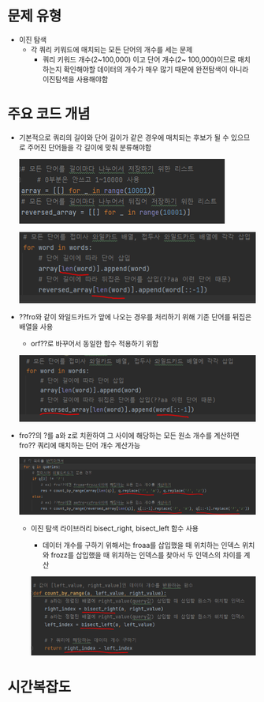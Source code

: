 # 문제 유형
- 이진 탐색
  - 각 쿼리 키워드에 매치되는 모든 단어의 개수를 세는 문제
    - 쿼리 키워드 개수(2~100,000) 이고 단어 개수(2~ 100,000)이므로 매치하는지 확인해야할 데이터의 개수가 매우 많기 때문에 완전탐색이 아니라 이진탐색을 사용해야함
  
# 주요 코드 개념
- 기본적으로 쿼리의 길이와 단어 길이가 같은 경우에 매치되는 후보가 될 수 있으므로 주어진 단어들을 각 길이에 맞춰 분류해야함 
  
  ![img_3.png](img_3.png)

  ![img_4.png](img_4.png)

- ??fro와 같이 와일드카드가 앞에 나오는 경우를 처리하기 위해 기존 단어를 뒤집은 배열을 사용
  - orf??로 바꾸어서 동일한 함수 적용하기 위함
  
  ![img_5.png](img_5.png)

- fro??의 ?를 a와 z로 치환하여 그 사이에 해당하는 모든 원소 개수를 계산하면 fro?? 쿼리에 매치하는 단어 개수 계산가능

  ![img_6.png](img_6.png)

  - 이진 탐색 라이브러리 bisect_right, bisect_left 함수 사용
    - 데이터 개수를 구하기 위해서는 froaa를 삽입했을 때 위치하는 인덱스 위치와 frozz를 삽입했을 때 위치하는 인덱스를 찾아서 두 인덱스의 차이를 계산
    
    ![img_7.png](img_7.png)

# 시간복잡도
